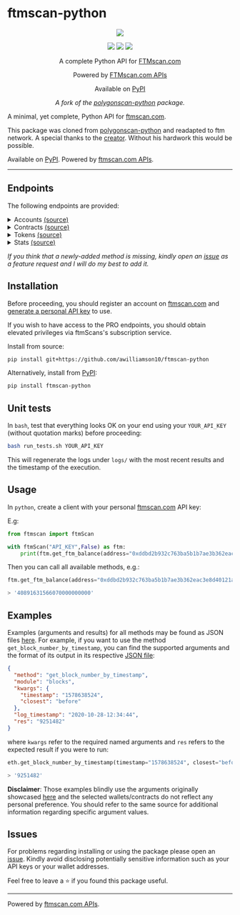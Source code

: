# ftmscan-python

<p align="center">
  <a href="https://github.com/tarsil/ftmscan-python" alt="build">
        <img src="https://github.com/tarsil/ftmscan-python/workflows/build/badge.svg" /></a>
</p>

<p align="center">
  <a href="https://badge.fury.io/py/ftmscan-python" alt="pypi">
        <img src="https://badge.fury.io/py/ftmscan-python.svg" /></a>
  
  <a href="" alt="license">
        <img src="https://img.shields.io/github/license/awilliamson10/ftmscan-python" /></a>
  
  <a href="https://www.python.org/downloads/release/python-385/" alt="python-version">
        <img src="https://img.shields.io/badge/python-3.8-blue.svg" /></a>
</p>

<p align="center">
  A complete Python API for <a href="https://ftmscan.com/">FTMscan.com</a>
</p>

<p align="center">
  Powered by <a href="https://ftmscan.com/apis">FTMscan.com APIs</a>
</p>

<p align="center">
  Available on <a href="https://pypi.org/project/ftmscan-python/">PyPI</a> 
</p>


<p align="center">
  <i>A fork of the <a href="https://github.com/tarsil/polygonscan-python">polygonscan-python</a> package.</i>
</p>

A minimal, yet complete, Python API for [ftmscan.com](https://ftmscan.com/).

This package was cloned from [polygonscan-python](https://github.com/tarsil/polygonscan-python) and readapted to ftm network. A special thanks to the [creator](https://github.com/tarsil).
Without his hardwork this would be possible.

Available on [PyPI](https://pypi.org/project/ftmscan-python/). Powered by [ftmscan.com APIs](https://ftmscan.com/apis#misc).

___

## Endpoints

The following endpoints are provided:

<details><summary>Accounts <a href="https://ftmscan.com/apis#accounts">(source)</a></summary>
<p>

* `get_ftm_balance`
* `get_ftm_balance_multiple`
* `get_normal_txs_by_address`
* `get_normal_txs_by_address_paginated`
* `get_internal_txs_by_address`
* `get_internal_txs_by_address_paginated`
* `get_internal_txs_by_txhash`
* `get_internal_txs_by_block_range_paginated`
* `get_erc20_token_transfer_events_by_address`
* `get_erc20_token_transfer_events_by_contract_address_paginated`
* `get_erc20_token_transfer_events_by_address_and_contract_paginated`
* `get_erc721_token_transfer_events_by_address`
* `get_erc721_token_transfer_events_by_contract_address_paginated`
* `get_erc721_token_transfer_events_by_address_and_contract_paginated`
* `get_mined_blocks_by_address`
* `get_mined_blocks_by_address_paginated`

</details>

<details><summary>Contracts <a href="https://ftmscan.com/apis#contracts">(source)</a></summary>
<p>
  
* `get_contract_abi`
* `get_contract_source_code`

</details>

</details>

<details><summary>Tokens <a href="https://ftmscan.com/apis#tokens">(source)</a></summary>
<p>
  
* `get_total_supply_by_contract_address`
* `get_acc_balance_by_token_and_contract_address`

</details>

<details><summary>Stats <a href="https://ftmscan.com/apis#stats">(source)</a></summary>
<p>
  
* `get_total_ftm_supply`
* `get_ftm_last_price`

</details>

*If you think that a newly-added method is missing, kindly open an [issue](https://github.com/awilliamson10/ftmscan-python/issues) as a feature request and I will do my best to add it.*

## Installation

Before proceeding, you should register an account on [ftmscan.com](https://ftmscan.com/)
and [generate a personal API key](https://ftmscan.com/myapikey) to use.

If you wish to have access to the PRO endpoints, you should obtain elevated privileges via ftmScans's
subscription service.

Install from source:

``` bash
pip install git+https://github.com/awilliamson10/ftmscan-python
```

Alternatively, install from [PyPI](https://pypi.org/project/ftmscan-python/):

```bash
pip install ftmscan-python
```

## Unit tests

In `bash`, test that everything looks OK on your end using your `YOUR_API_KEY` (without quotation marks)
before proceeding:

``` bash
bash run_tests.sh YOUR_API_KEY
````

This will regenerate the logs under `logs/` with the most recent results and the timestamp of the execution.

## Usage

In `python`, create a client with your personal [ftmscan.com](https://ftmscan.com/) API key:

E.g:
``` python
from ftmscan import ftmScan

with ftmScan("API_KEY",False) as ftm:
    print(ftm.get_ftm_balance(address="0xddbd2b932c763ba5b1b7ae3b362eac3e8d40121a"))
```

Then you can call all available methods, e.g.:

``` python
ftm.get_ftm_balance(address="0xddbd2b932c763ba5b1b7ae3b362eac3e8d40121a")

> '40891631566070000000000'
```

## Examples

Examples (arguments and results) for all methods may be found as JSON files
[here](https://github.com/tarsil/ftmscan-python/tree/master/logs).
For example, if you want to use the method `get_block_number_by_timestamp`,
you can find the supported arguments and the format of its output in its respective 
[JSON file](logs/standard/get_block_number_by_timestamp.json):

``` json
{
  "method": "get_block_number_by_timestamp",
  "module": "blocks",
  "kwargs": {
    "timestamp": "1578638524",
    "closest": "before"
  },
  "log_timestamp": "2020-10-28-12:34:44",
  "res": "9251482"
}
```

where `kwargs` refer to the required named arguments and `res` refers to the expected result if you were to run:

``` python
eth.get_block_number_by_timestamp(timestamp="1578638524", closest="before")

> '9251482'
```

**Disclaimer**: Those examples blindly use the arguments originally showcased
[here](https://api.ftmscan.com/apis) and the selected wallets/contracts
do not reflect any personal preference. You should refer to the same source for additional
information regarding specific argument values.

## Issues

For problems regarding installing or using the package please open an
[issue](https://github.com/tarsil/ftmscan-python/issues).
Kindly avoid disclosing potentially sensitive information such as your API keys or your wallet addresses.

Feel free to leave a :star: if you found this package useful.

___

 Powered by [ftmscan.com APIs](https://ftmscan.com/apis).
